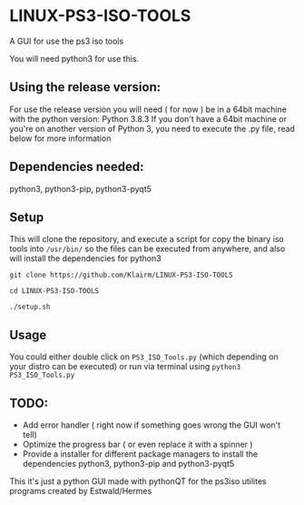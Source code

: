 # LINUX-PS3-ISO-TOOLS
A GUI for use the ps3 iso tools 

You will need python3 for use this.

## Using the release version:
For use the release version you will need ( for now ) be in a 64bit machine with the python version: Python 3.8.3
If you don't have a 64bit machine or you're on another version of Python 3, you need to execute the .py file, read below for more information

## Dependencies needed:
python3, python3-pip, python3-pyqt5

## Setup
This will clone the repository, and execute a script for copy the binary iso tools into `/usr/bin/` so the files can be executed from anywhere, and also will install the dependencies for python3
```
git clone https://github.com/Klairm/LINUX-PS3-ISO-TOOLS

cd LINUX-PS3-ISO-TOOLS

./setup.sh

```
## Usage
You could either double click on `PS3_ISO_Tools.py` (which depending on your distro can be executed) or run via terminal using `python3 PS3_ISO_Tools.py`


## TODO:
- Add error handler ( right now if something goes wrong the GUI won't tell)
- Optimize the progress bar ( or even replace it with a spinner ) 
- Provide a installer for different package managers to install the dependencies python3, python3-pip and python3-pyqt5


This it's just a python GUI made with pythonQT for the ps3iso utilites programs created by Estwald/Hermes
